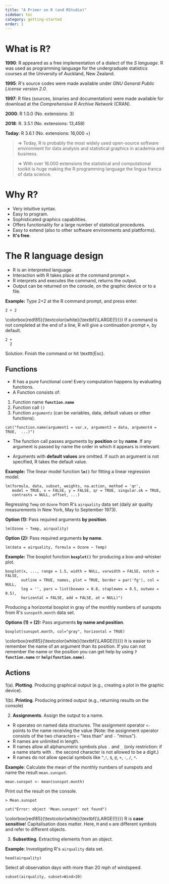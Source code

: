```yaml
---
title: "A Primer on R (and RStudio)"
sidebar: toc
category: getting-started
order: 1
---
```


# What is R?

**1990**: R appeared as a free implementation of a dialect of the _S language_. R was used as programming language for the undergraduate statistics courses at the University of Auckland, New Zealand.

**1995**: R's source codes were made available under _GNU General Public License version 2.0_. 

**1997**: R files (sources, binaries and documentation) were made available for download at the _Comprehensive R Archive Network_ (CRAN). 

**2000**: R 1.0.0 (No. extensions: 3)

**2018**: R. 3.5.1 (No. extensions: 13,458)

**Today**: R 3.6.1 (No. extensions: 16,000 +) 

> $\Rightarrow$ Today, R is probably the most widely used open-source software environment for data analysis and statistical graphics in academia and business. 

> $\Rightarrow$ With over 16.000 extensions the statistical and computational toolkit is huge making the R programming language the lingua franca of data science.

# Why R?

* Very intuitive syntax.
* Easy to program.
* Sophisticated graphics capabilities.
* Offers functionality for a large number of statistical procedures.
* Easy to extend (also to other software environments and plattforms). 
* **It's free**.

# The R language design

- R is an interpreted language.
- Interaction with R takes place at the command prompt **`>`**. 
- R interprets and executes the command, returns the output. 
- Output can be returned on the console, on the graphic device or to a file.

**Example:** Type 2+2 at the R command prompt, and press enter. 

```{r}
2 + 2
```

\colorbox{red!85}{\textcolor{white}{\textbf{\LARGE{!}}}} If a command is not completed at the end of a line, R will give a continuation prompt **`+`**, by default.

```{r}
2 + 
  2
```

Solution: Finish the command or hit \texttt{Esc}.

## Functions

- R has a pure functional core! Every computation happens by evaluating functions.
- A Function consists of: 

1. Function name **`function.name`**
2. Function call `()`
3. Function _`arguments`_ (can be variables, data, default values or other functions).

```{r}
cat("function.name(argument1 = var.x, argument3 = data, argument4 = TRUE,  ...)")
```

* The function call passes arguments by **position** or by **name**. If any argument is passed by name the order in which it appears is irrelevant.

* Arguments with **default values** are omitted. If such an argument is not specified, R takes the default value.

**Example:** The linear model function **`lm()`** for fitting a linear regression model.

~~~
lm(formula, data, subset, weights, na.action, method = 'qr',
   model = TRUE, x = FALSE, y = FALSE, qr = TRUE, singular.ok = TRUE,
   contrasts = NULL, offset, ...)
~~~

Regressing `Temp` on `Ozone` from R's `airquality` data set (daily air quality measurements in New York, May to September 1973).

**Option (1):** Pass required arguments  **by position**.

```{r}
lm(Ozone ~ Temp, airquality)
```

**Option (2):** Pass required arguments **by name**.

```{r}
lm(data = airquality, formula = Ozone ~ Temp)
```

**Example:** The boxplot function **`boxplot()`** for producing a box-and-whisker plot.

~~~
boxplot(x, ..., range = 1.5, width = NULL, varwidth = FALSE, notch = FALSE, 
       outline = TRUE, names, plot = TRUE, border = par('fg'), col = NULL, 
       log = '', pars = list(boxwex = 0.8, staplewex = 0.5, outwex = 0.5), 
       horizontal = FALSE, add = FALSE, at = NULL)")
~~~

Producing a horizontal boxplot in gray of the monthly numbers of sunspots from R's `sunspoth.month` data set. 

**Options (1) + (2):** Pass arguments **by name and position**.

```{r}
boxplot(sunspot.month, col="gray", horizontal = TRUE)
```

\colorbox{red!85}{\textcolor{white}{\textbf{\LARGE{!}}}} It is easier to remember the name of an argument than its position. If you can not remember the name or the position you can get help by using **`?function.name`** or **`help(function.name)`**.

## Actions

1(a). **Plotting**. Producing graphical output (e.g., creating a plot in the graphic device).

1(b). **Printing**. Producing printed output (e.g., returning results on the console) 

2. **Assignments**. Assign the output to a name.

- R operates on named data structures. The assignment operator `<-` points to the name receiving the value (Note: the assignment operator consists of the two characters `<` "less than" and `-` "minus").
- R names are unlimited in length.
- R names allow all alphanumeric symbols plus `.` and `_` (only restriction: if a name starts with `.` the second character is not allowed to be a digit.)
- R names do not allow special symbols like `^`,`!`, `$`, `@`, `+`, `-`, `/`, `*`.

**Example**: Calculate the mean of the monthly numbers of sunspots and name the result `mean.sunspot`.

```{r}
mean.sunspot <- mean(sunspot.month)
```

Print out the result on the console.

`> Mean.sunspot`

```{r}
cat("Error: object 'Mean.sunspot' not found")
```

\colorbox{red!85}{\textcolor{white}{\textbf{\LARGE{!}}}} R is **case sensitive**! Capitalisation does matter. Here, `M` and `m` are different symbols and refer to different objects.

3. **Subsetting**. Extracting elements from an object. 

**Example**: Investigating R's `airquality` data set.

```{r}
head(airquality)
```

Select all observation days with more than 20 mph of windspeed. 

```{r}
subset(airquality, subset=Wind>20)
```
